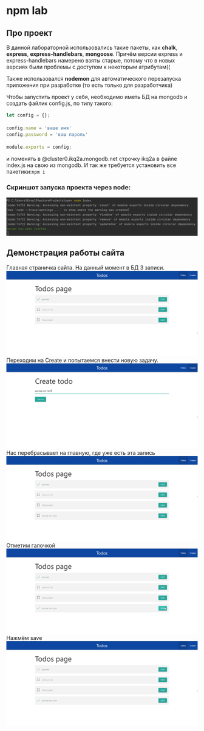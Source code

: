 # npm lab
## Про проект
В данной лабораторной использовались такие пакеты, 
как **chalk**, **express**, **express-handlebars**, 
**mongoose**. Причём версии express и express-handlebars
намерено взяты старые, потому что в новых версиях были проблемы 
с доступом к некоторым атрибутам((

Также использовался **nodemon** для автоматического 
перезапуска приложения при разработке
(то есть только для разработчика)

Чтобы запустить проект у себя, необходимо иметь БД
на mongodb и создать файлик config.js, по типу такого:

```js
let config = {};

config.name = 'ваше имя'
config.password = 'ваш пароль'

module.exports = config;
```
и поменять в @cluster0.ikq2a.mongodb.net строчку ikq2a в файле index.js
на свою из mongodb.
И так же требуется установить все пакетики:```npm i```
### Скриншот запуска проекта через node:

![1](./img_md/1.png)

## Демонстрация работы сайта
Главная страничка сайта. На данный момент в БД 3 записи.
![2](./img_md/2.png)
Переходим на Create и попытаемся внести новую задачу.
![3](./img_md/3.png)
Нас перебрасывает на главную, где уже есть эта запись
![4](./img_md/4.png)
Отметим галочкой
![5](./img_md/5.png)
Нажмём save
![6](./img_md/6.png)
